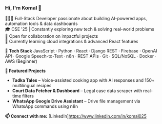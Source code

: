 ### Hi, I'm Komal 👋

👩🏻‍💻 Full-Stack Developer passionate about building AI-powered apps, automation tools & data dashboards  
🎓 CSE '25 | Constantly exploring new tech & solving real-world problems  
🌟 Open for collaboration on impactful projects  
💭 Currently learning cloud integrations & advanced React features  


**🔧 Tech Stack**
JavaScript · Python · React · Django REST · Firebase · OpenAI API · Google Speech-to-Text · n8n · REST APIs · Git · SQL/NoSQL · Docker · AWS (Beginner)

**🚀 Featured Projects**
- **Tadka Tales** – Voice-assisted cooking app with AI responses and 150+ multilingual recipes  
- **Court Data Fetcher & Dashboard** – Legal case data scraper with real-time filters  
- **WhatsApp Google Drive Assistant** – Drive file management via WhatsApp commands using n8n

**📫 Connect with me:**
[LinkedIn]https://www.linkedin.com/in/komal025 



